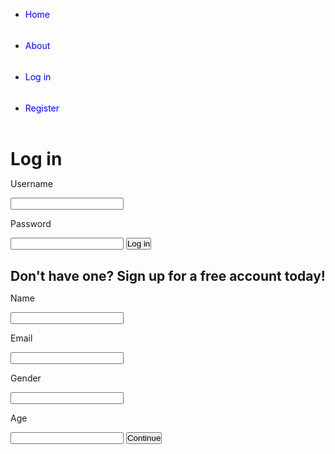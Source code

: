 <!DOCTYPE html>
<html>
<head>
<style>
* {
    padding: 0;
    margin: 0;
}
nav {
    background-color: light green;
    height: 50px;
}
nav ul {
    border: 1px solid red;
    height: 50px;
    width: 450px;

}
nav ul li {
      list-style-type: none;
      width: 150px;
      float: left;
      border-right: 1px solid #CCC;
 
}
li a {
    text-decoration: none;
    color: blue;
    line-height: 50px;
    display: block;
}
li a:hover {
   background-color: yellow;
   color: green;
   

</style>
<title>Livin Life</title>
</head>
<body>
<div class="nav_bar">
<ul>
<li><a href="#">Home</a></li>
<li><a href="#">About</a></li>
<li><a href="#">Log in</a></li>
<li><a href="#">Register</a></li>
</ul>
</div>

<h1>Log in</h1>
<p>Username</p>
<input>
<p>Password</p>
<input>
<button>Log in</button>

<h2>Don't have one? Sign up for a free account today!</h2>
<p>Name</p>
<input>
<p>Email</p>
<input>
<p>Gender</p>
<input>
<p>Age</p>
<input>
<button>Continue</button>


</body>
</html>
